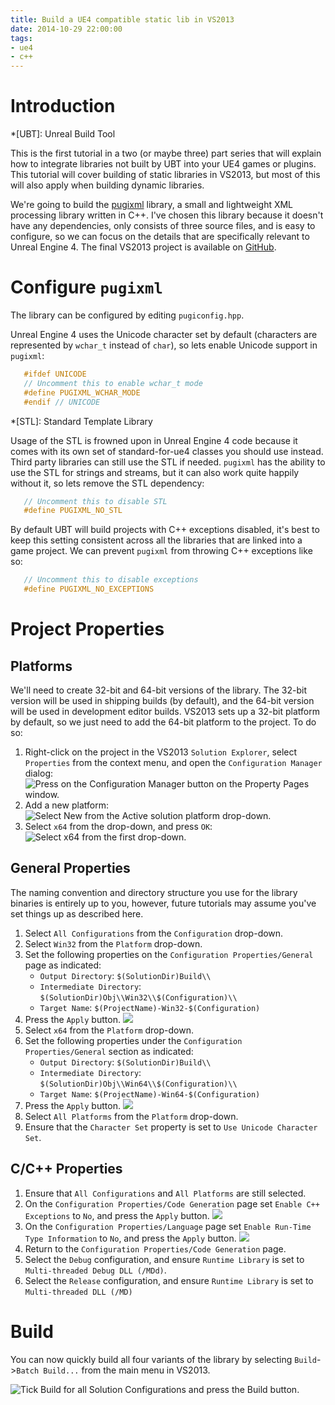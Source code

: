 ```yaml
---
title: Build a UE4 compatible static lib in VS2013
date: 2014-10-29 22:00:00
tags:
- ue4
- c++
---
```


# Introduction

*[UBT]: Unreal Build Tool

This is the first tutorial in a two (or maybe three) part series that will explain how to integrate
libraries not built by UBT into your UE4 games or plugins. This tutorial will cover building of
static libraries in VS2013, but most of this will also apply when building dynamic libraries.

We're going to build the [pugixml][pugixml] library, a small and lightweight XML processing library
written in C++. I've chosen this library because it doesn't have any dependencies, only consists of
three source files, and is easy to configure, so we can focus on the details that are specifically 
relevant to Unreal Engine 4. The final VS2013 project is available on [GitHub][ue4-pugixml-module].

[pugixml]: http://pugixml.org/
[ue4-pugixml-module]: https://github.com/enlight/ue4-pugixml-module

# Configure `pugixml`

The library can be configured by editing `pugiconfig.hpp`.

Unreal Engine 4 uses the Unicode character set by default (characters are represented by `wchar_t` 
instead of `char`), so lets enable Unicode support in `pugixml`:

```c++
   #ifdef UNICODE
   // Uncomment this to enable wchar_t mode
   #define PUGIXML_WCHAR_MODE
   #endif // UNICODE
```

*[STL]: Standard Template Library

Usage of the STL is frowned upon in Unreal Engine 4 code because it comes with its own set of
standard-for-ue4 classes you should use instead. Third party libraries can still use the STL if
needed. `pugixml` has the ability to use the STL for strings and streams, but it can also work
quite happily without it, so lets remove the STL dependency:

```c++
   // Uncomment this to disable STL
   #define PUGIXML_NO_STL
```
   
By default UBT will build projects with C++ exceptions disabled, it's best to keep this setting
consistent across all the libraries that are linked into a game project. We can prevent `pugixml`
from throwing C++ exceptions like so:

```c++
   // Uncomment this to disable exceptions
   #define PUGIXML_NO_EXCEPTIONS
```
   
# Project Properties

## Platforms

We'll need to create 32-bit and 64-bit versions of the library. The 32-bit version will be used in 
shipping builds (by default), and the 64-bit version will be used in development editor builds.
VS2013 sets up a 32-bit platform by default, so we just need to add the 64-bit platform to the 
project. To do so:

1. Right-click on the project in the VS2013 `Solution Explorer`, select `Properties` from
   the context menu, and open the `Configuration Manager` dialog:
   ![Press on the Configuration Manager button on the Property Pages window.](/images/pugixml/PugiXml-Property-Pages-01.png)
2. Add a new platform:
   ![Select New from the Active solution platform drop-down.](/images/pugixml/PugiXml-Property-Pages-02.png)
3. Select `x64` from the drop-down, and press `OK`:
   ![Select x64 from the first drop-down.](/images/pugixml/PugiXml-Property-Pages-03.png)

## General Properties

The naming convention and directory structure you use for the library binaries is entirely up to 
you, however, future tutorials may assume you've set things up as described here.

1. Select `All Configurations` from the `Configuration` drop-down.
2. Select `Win32` from the `Platform` drop-down.
3. Set the following properties on the `Configuration Properties/General` page as indicated:
   - `Output Directory`: `$(SolutionDir)Build\\`
   - `Intermediate Directory`: `$(SolutionDir)Obj\\Win32\\$(Configuration)\\`
   - `Target Name`: `$(ProjectName)-Win32-$(Configuration)`
4. Press the `Apply` button.
   ![](/images/pugixml/PugiXml-Property-Pages-04.png)
5. Select `x64` from the `Platform` drop-down.
6. Set the following properties under the `Configuration Properties/General` section as indicated:
   - `Output Directory`: `$(SolutionDir)Build\\`
   - `Intermediate Directory`: `$(SolutionDir)Obj\\Win64\\$(Configuration)\\`
   - `Target Name`: `$(ProjectName)-Win64-$(Configuration)`
7. Press the `Apply` button.
   ![](/images/pugixml/PugiXml-Property-Pages-05.png)
8. Select `All Platforms` from the `Platform` drop-down.
9. Ensure that the `Character Set` property is set to `Use Unicode Character Set`.

## C/C++ Properties

1. Ensure that `All Configurations` and `All Platforms` are still selected.
2. On the `Configuration Properties/Code Generation` page set `Enable C++ Exceptions` to `No`,
   and press the `Apply` button.
   ![](/images/pugixml/PugiXml-Property-Pages-06.png)
3. On the `Configuration Properties/Language` page set `Enable Run-Time Type Information` to `No`,
   and press the `Apply` button.
   ![](/images/pugixml/PugiXml-Property-Pages-07.png)
4. Return to the `Configuration Properties/Code Generation` page.
5. Select the `Debug` configuration, and ensure `Runtime Library` is set to 
   `Multi-threaded Debug DLL (/MDd)`.
6. Select the `Release` configuration, and ensure `Runtime Library` is set to
   `Multi-threaded DLL (/MD)`

# Build

You can now quickly build all four variants of the library by selecting `Build`->`Batch Build...`
from the main menu in VS2013.

![Tick Build for all Solution Configurations and press the Build button.](/images/pugixml/PugiXml-Batch-Build.png)
